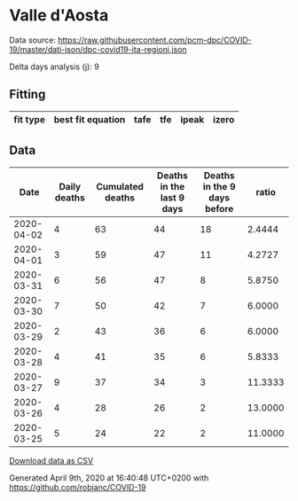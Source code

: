 # Valle d'Aosta

Data source: https://raw.githubusercontent.com/pcm-dpc/COVID-19/master/dati-json/dpc-covid19-ita-regioni.json

Delta days analysis (j): 9

## Fitting 
|fit type|best fit equation|tafe|tfe|ipeak|izero|
|-------|-----|--------|------|---|---|

## Data
|Date|Daily deaths|Cumulated deaths|Deaths in the last 9 days|Deaths in the 9 days before|ratio|
|----|----------|-----------|-------|--------------------|-----|
|2020-04-02|4|63|44|18|2.4444|
|2020-04-01|3|59|47|11|4.2727|
|2020-03-31|6|56|47|8|5.8750|
|2020-03-30|7|50|42|7|6.0000|
|2020-03-29|2|43|36|6|6.0000|
|2020-03-28|4|41|35|6|5.8333|
|2020-03-27|9|37|34|3|11.3333|
|2020-03-26|4|28|26|2|13.0000|
|2020-03-25|5|24|22|2|11.0000|

[Download data as CSV](COVID-19_valle_d'aosta_j9_2020-04-02.csv)

Generated April 9th, 2020 at 16:40:48 UTC+0200 with https://github.com/robianc/COVID-19
